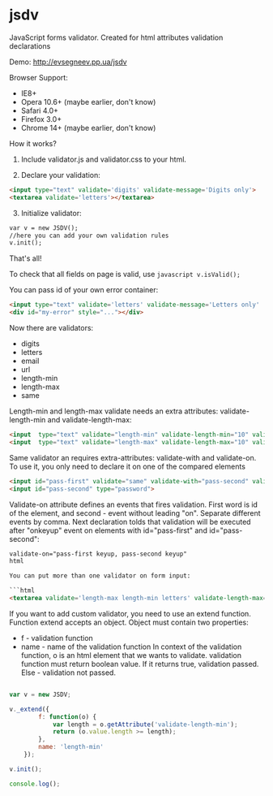 jsdv
====

JavaScript forms validator. Created for html attributes validation declarations

Demo: http://evsegneev.pp.ua/jsdv

Browser Support:
* IE8+
* Opera 10.6+ (maybe earlier, don't know)
* Safari 4.0+
* Firefox 3.0+
* Chrome 14+ (maybe earlier, don't know)

How it works?

1. Include validator.js and validator.css to your html.


2. Declare your validation:
  ```html
  <input type="text" validate='digits' validate-message='Digits only'>
  <textarea validate='letters'></textarea>
  ```

3. Initialize validator:
 ```html
 var v = new JSDV();
 //here you can add your own validation rules
 v.init();
 ```

That's all!

To check that all fields on page is valid, use ```javascript v.isValid();```

You can pass id of your own error container:

```html
<input type="text" validate='letters' validate-message='Letters only'  validate-error-id='my-error'>
<div id="my-error" style="..."></div>
```

Now there are validators:
* digits
* letters
* email
* url
* length-min
* length-max
* same

Length-min and length-max validate needs an extra attributes: validate-length-min and validate-length-max:

```html
<input  type="text" validate="length-min" validate-length-min="10" validate-message="Minimal length is 10 symbols">
<input  type="text" validate="length-max" validate-length-max="10" validate-message="Maximal length is 10 symbols">
```

Same validator an requires extra-attributes: validate-with and validate-on.
To use it, you only need to declare it on one of the compared elements
 ```html
<input id="pass-first" validate="same" validate-with="pass-second" validate-on="pass-first keyup, pass-second keyup" validate-error-id="same-test" validate-message="Passwords do not match" type="password">
<input id="pass-second" type="password">
 ```

Validate-on attribute defines an events that fires validation.
First word is id of the element, and second - event without leading "on".
Separate different events by comma.
Next declaration tolds that validation will be executed after "onkeyup" event on elements
with id="pass-first" and id="pass-second":
```html
validate-on="pass-first keyup, pass-second keyup"
html

You can put more than one validator on form input:

```html
<textarea validate='length-max length-min letters' validate-length-max="15" validate-length-min="10" validate-message='Message length must be between 10 and 15 letters'></textarea>
```

If you want to add custom validator, you need to use an extend function.
Function extend accepts an object. Object must contain two properties:
* f - validation function
* name - name of the validation function
In context of the validation function, o is an html element that we wants to validate.
validation function must return boolean value. If it returns true, validation passed.
Else - validation not passed.

```javascript

var v = new JSDV;

v._extend({
        f: function(o) {
            var length = o.getAttribute('validate-length-min');
            return (o.value.length >= length);
        },
        name: 'length-min'
    });

v.init();

console.log();
```